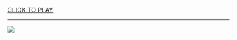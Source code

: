 
<a href="https://premium76.site?title=kbh_games_unblocked&ref=13M">CLICK TO PLAY</a></h3>
<hr>

<a href="https://premium76.site?title=kbh_games_unblocked&ref=13M"><img src="https://clearcache.store/games.png"></a>


